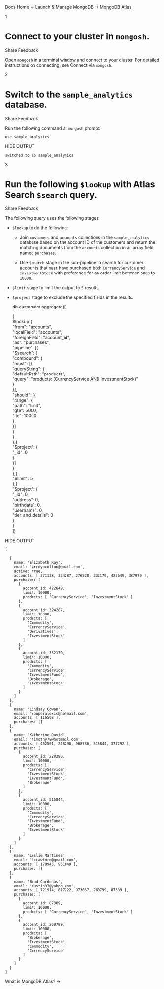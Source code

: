 Docs Home → Launch & Manage MongoDB → MongoDB Atlas

1

# Connect to your cluster in `mongosh`.

Share Feedback

Open `mongosh` in a terminal window and connect to your cluster. For detailed
instructions on connecting, see Connect via `mongosh`.

2

# Switch to the `sample_analytics` database.

Share Feedback

Run the following command at `mongosh` prompt:

    
    
    use sample_analytics  
      
  
HIDE OUTPUT

    
    
    switched to db sample_analytics  
      
  
3

# Run the following `$lookup` with Atlas Search `$search` query.

Share Feedback

The following query uses the following stages:

  * `$lookup` to do the following:

    * Join `customers` and `accounts` collections in the `sample_analytics` database based on the account ID of the customers and return the matching documents from the `accounts` collection in an array field named `purchases`.

    * Use `$search` stage in the sub-pipeline to search for customer accounts that `must` have purchased both `CurrencyService` and `InvestmentStock` with preference for an order limit between `5000` to `10000`.

  * `$limit` stage to limit the output to `5` results.

  * `$project` stage to exclude the specified fields in the results.

    
    
    db.customers.aggregate([  
      
      {  
        $lookup:{  
          "from": "accounts",  
          "localField": "accounts",  
          "foreignField": "account_id",  
          "as": "purchases",  
          "pipeline": [{  
            "$search": {  
              "compound": {  
                "must": [{  
                  "queryString": {  
                    "defaultPath": "products",  
                    "query": "products: (CurrencyService AND InvestmentStock)"  
                  }  
                }],  
                "should": [{  
                  "range": {  
                    "path": "limit",  
                    "gte": 5000,  
                    "lte": 10000  
                  }  
                }]  
              }  
            }  
          },{  
            "$project": {  
              "_id": 0  
            }  
          }]  
        }  
      },{  
        "$limit": 5  
      },{  
        "$project": {  
          "_id": 0,  
          "address": 0,  
          "birthdate": 0,  
          "username": 0,  
          "tier_and_details": 0  
        }  
      }  
    ])  
  
HIDE OUTPUT

    
    
    [  
      
      {  
        name: 'Elizabeth Ray',  
        email: 'arroyocolton@gmail.com',  
        active: true,  
        accounts: [ 371138, 324287, 276528, 332179, 422649, 387979 ],  
        purchases: [  
          {  
            account_id: 422649,  
            limit: 10000,  
            products: [ 'CurrencyService', 'InvestmentStock' ]  
          },  
          {  
            account_id: 324287,  
            limit: 10000,  
            products: [  
              'Commodity',  
              'CurrencyService',  
              'Derivatives',  
              'InvestmentStock'  
            ]  
          },  
          {  
            account_id: 332179,  
            limit: 10000,  
            products: [  
              'Commodity',  
              'CurrencyService',  
              'InvestmentFund',  
              'Brokerage',  
              'InvestmentStock'  
            ]  
          }  
        ]  
      },  
      {  
        name: 'Lindsay Cowan',  
        email: 'cooperalexis@hotmail.com',  
        accounts: [ 116508 ],  
        purchases: []  
      },  
      {  
        name: 'Katherine David',  
        email: 'timothy78@hotmail.com',  
        accounts: [ 462501, 228290, 968786, 515844, 377292 ],  
        purchases: [  
          {  
            account_id: 228290,  
            limit: 10000,  
            products: [  
              'CurrencyService',  
              'InvestmentStock',  
              'InvestmentFund',  
              'Brokerage'  
            ]  
          },  
          {  
            account_id: 515844,  
            limit: 10000,  
            products: [  
              'Commodity',  
              'CurrencyService',  
              'InvestmentFund',  
              'Brokerage',  
              'InvestmentStock'  
            ]  
          }  
        ]  
      },  
      {  
        name: 'Leslie Martinez',  
        email: 'tcrawford@gmail.com',  
        accounts: [ 170945, 951849 ],  
        purchases: []  
      },  
      {  
        name: 'Brad Cardenas',  
        email: 'dustin37@yahoo.com',  
        accounts: [ 721914, 817222, 973067, 260799, 87389 ],  
        purchases: [  
          {  
            account_id: 87389,  
            limit: 10000,  
            products: [ 'CurrencyService', 'InvestmentStock' ]  
          },  
          {  
            account_id: 260799,  
            limit: 10000,  
            products: [  
              'Brokerage',  
              'InvestmentStock',  
              'Commodity',  
              'CurrencyService'  
            ]  
          }  
        ]  
      }  
    ]  
  
What is MongoDB Atlas? →

